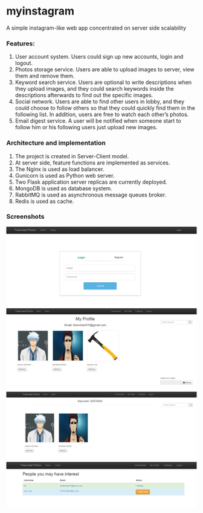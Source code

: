 # myinstagram
A simple  instagram-like web app concentrated on server side scalability

### Features:
1.	User account system. Users could sign up new accounts, login and logout.
2.	Photos storage service. Users are able to upload images to server, view them and remove them.
3.	Keyword search service. Users are optional to write descriptions when they upload images, and they could search keywords inside the descriptions afterwards to find out the specific images.
4.	Social network. Users are able to find other users in lobby, and they could choose to follow others so that they could quickly find them in the following list. In addition, users are free to watch each other’s photos.
5.	Email digest service. A user will be notified when someone start to follow him or his following users just upload new images.

### Architecture and implementation
1.	The project is created in Server-Client model.
2.	At server side, feature functions are implemented as services.
3.	The Nginx is used as load balancer.
4.	Gunicorn is used as Python web server.
5.	Two Flask application server replicas are currently deployed.
6.	MongoDB is used as database system.
7.	RabbitMQ is used as asynchronous message queues broker.
8.	Redis is used as cache.


### Screenshots
<img src="https://github.com/freewheel70/myinstagram/blob/master/screenshots/login.png">
<img src="https://github.com/freewheel70/myinstagram/blob/master/screenshots/profile.png">
<img src="https://github.com/freewheel70/myinstagram/blob/master/screenshots/search.png">
<img src="https://github.com/freewheel70/myinstagram/blob/master/screenshots/lobby.png">